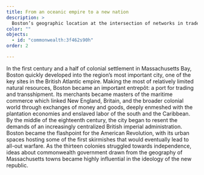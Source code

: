 ```yaml
---
title: From an oceanic empire to a new nation
description: >
  Boston’s geographic location at the intersection of networks in trade, power, and ideas made the city fertile ground for independence movements that would eventually culminate in a revolutionary era.
color: ""
objects:
  - id: "commonwealth:3f462s90h"
order: 2

---
```

In the first century and a half of colonial settlement in Massachusetts Bay, Boston quickly developed into the region’s most important city, one of the key sites in the British Atlantic empire. Making the most of relatively limited natural resources, Boston became an important entrepôt: a port for trading and transshipment. Its merchants became masters of the maritime commerce which linked New England, Britain, and the broader colonial world through exchanges of money and goods, deeply enmeshed with the plantation economies and enslaved labor of the south and the Caribbean. By the middle of the eighteenth century, the city began to resent the demands of an increasingly centralized British imperial administration. Boston became the flashpoint for the American Revolution, with its urban spaces hosting some of the first skirmishes that would eventually lead to all-out warfare. As the thirteen colonies struggled towards independence, ideas about commonwealth government drawn from the geography of Massachusetts towns became highly influential in the ideology of the new republic.